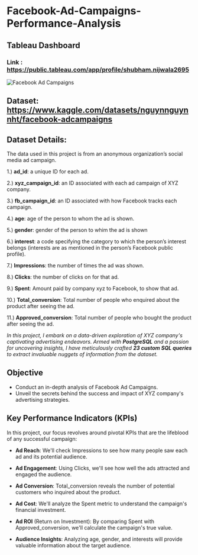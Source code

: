 # Facebook-Ad-Campaigns-Performance-Analysis

## Tableau Dashboard
### Link : https://public.tableau.com/app/profile/shubham.nijwala2695
![Facebook Ad Campaigns](https://github.com/shubham19nijwala/Facebook-Ad-Campaigns-Performance-Analysis-SQL/assets/130289158/aba7e255-e25f-48c7-b17b-eec3e552d093)


## Dataset: https://www.kaggle.com/datasets/nguynnguynnht/facebook-adcampaigns
## Dataset Details:
The data used in this project is from an anonymous organization’s social media ad campaign.

1.) **ad_id**: a unique ID for each ad.

2.) **xyz_campaign_id**: an ID associated with each ad campaign of XYZ company.

3.) **fb_campaign_id**: an ID associated with how Facebook tracks each campaign.

4.) **age**: age of the person to whom the ad is shown.

5.) **gender**: gender of the person to whim the ad is shown

6.) **interest**: a code specifying the category to which the person’s interest belongs (interests are as mentioned in the person’s Facebook public profile).

7.) **Impressions**: the number of times the ad was shown.

8.) **Clicks**: the number of clicks on for that ad.

9.) **Spent**: Amount paid by company xyz to Facebook, to show that ad.

10.) **Total_conversion**: Total number of people who enquired about the product after seeing the ad.

11.) **Approved_conversion**: Total number of people who bought the product after seeing the ad.


 *In this project, I embark on a data-driven exploration of XYZ company's captivating advertising endeavors. Armed with **PostgreSQL** and a passion for uncovering insights, I have meticulously crafted **23 custom SQL queries** to extract invaluable nuggets of information from the dataset.*
## Objective 
* Conduct an in-depth analysis of Facebook Ad Campaigns.
* Unveil the secrets behind the success and impact of XYZ company's advertising strategies.

## Key Performance Indicators (KPIs)
In this project, our focus revolves around pivotal KPIs that are the lifeblood of any successful campaign:
* **Ad Reach**: We'll check Impressions to see how many people saw each ad and its potential audience.

* **Ad Engagement**: Using Clicks, we'll see how well the ads attracted and engaged the audience.

* **Ad Conversion**: Total_conversion reveals the number of potential customers who inquired about the product.

* **Ad Cost**: We'll analyze the Spent metric to understand the campaign's financial investment.

* **Ad ROI** (Return on Investment): By comparing Spent with Approved_conversion, we'll calculate the campaign's true value.

* **Audience Insights**: Analyzing age, gender, and interests will provide valuable information about the target audience.
